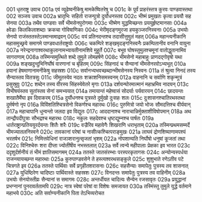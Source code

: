 001	धृतराष्ट्र उवाच
001a	एवं व्यूढेष्वनीकेषु मामकेष्वितरेषु च
001c	के पूर्वं प्राहरंस्तत्र कुरवः पाण्डवास्तथा
002	सञ्जय उवाच
002a	भ्रातृभिः सहितो राजन्पुत्रो दुर्योधनस्तव
002c	भीष्मं प्रमुखतः कृत्वा प्रययौ सह सेनया
003a	तथैव पाण्डवाः सर्वे भीमसेनपुरोगमाः
003c	भीष्मेण युद्धमिच्छन्तः प्रययुर्हृष्टमानसाः
004a	क्ष्वेडाः किलकिलाशब्दाः क्रकचा गोविषाणिकाः
004c	भेरीमृदङ्गमुरजा हयकुञ्जरनिस्वनाः
005a	उभयोः सेनयो राजंस्ततस्तेऽस्मान्समाद्रवन्
005c	वयं प्रतिनदन्तश्च तदासीत्तुमुलं महत्
006a	महान्त्यनीकानि महासमुच्छ्रये समागमे पाण्डवधार्तराष्ट्रयोः
006c	चकम्पिरे शङ्खमृदङ्गनिस्वनैः प्रकम्पितानीव वनानि वायुना
007a	नरेन्द्रनागाश्वरथाकुलानामभ्यायतीनामशिवे मुहूर्ते
007c	बभूव घोषस्तुमुलश्चमूनां वातोद्धुतानामिव सागराणाम्
008a	तस्मिन्समुत्थिते शब्दे तुमुले लोमहर्षणे
008c	भीमसेनो महाबाहुः प्राणदद्गोवृषो यथा
009a	शङ्खदुन्दुभिनिर्घोषं वारणानां च बृंहितम्
009c	सिंहनादं च सैन्यानां भीमसेनरवोऽभ्यभूत्
010a	हयानां हेषमाणानामनीकेषु सहस्रशः
010c	सर्वानभ्यभवच्छब्दान्भीमसेनस्य निस्वनः
011a	तं श्रुत्वा निनदं तस्य सैन्यास्तव वितत्रसुः
011c	जीमूतस्येव नदतः शक्राशनिसमस्वनम्
012a	वाहनानि च सर्वाणि शकृन्मूत्रं प्रसुस्रुवुः
012c	शब्देन तस्य वीरस्य सिंहस्येवेतरे मृगाः
013a	दर्शयन्घोरमात्मानं महाभ्रमिव नादयन्
013c	विभीषयंस्तव सुतांस्तव सेनां समभ्ययात्
014a	तमायान्तं महेष्वासं सोदर्याः पर्यवारयन्
014c	छादयन्तः शरव्रातैर्मेघा इव दिवाकरम्
015a	दुर्योधनश्च पुत्रस्ते दुर्मुखो दुःसहः शलः
015c	दुःशासनश्चातिरथस्तथा दुर्मर्षणो नृप
016a	विविंशतिश्चित्रसेनो विकर्णश्च महारथः
016c	पुरुमित्रो जयो भोजः सौमदत्तिश्च वीर्यवान्
017a	महाचापानि धुन्वन्तो जलदा इव विद्युतः
017c	आददानाश्च नाराचान्निर्मुक्ताशीविषोपमान्
018a	अथ तान्द्रौपदीपुत्राः सौभद्रश्च महारथः
018c	नकुलः सहदेवश्च धृष्टद्युम्नश्च पार्षतः
019a	धार्तराष्ट्रान्प्रतिययुरर्दयन्तः शितैः शरैः
019c	वज्रैरिव महावेगैः शिखराणि धराभृताम्
020a	तस्मिन्प्रथमसम्मर्दे भीमज्यातलनिस्वने
020c	तावकानां परेषां च नासीत्कश्चित्पराङ्मुखः
021a	लाघवं द्रोणशिष्याणामपश्यं भरतर्षभ
021c	निमित्तवेधिनां राजञ्शरानुत्सृजतां भृशम्
022a	नोपशाम्यति निर्घोषो धनुषां कूजतां तथा
022c	विनिश्चेरुः शरा दीप्ता ज्योतींषीव नभस्तलात्
023a	सर्वे त्वन्ये महीपालाः प्रेक्षका इव भारत
023c	ददृशुर्दर्शनीयं तं भीमं ज्ञातिसमागमम्
024a	ततस्ते जातसंरम्भाः परस्परकृतागसः
024c	अन्योन्यस्पर्धया राजन्व्यायच्छन्त महारथाः
025a	कुरुपाण्डवसेने ते हस्त्यश्वरथसङ्कुले
025c	शुशुभाते रणेऽतीव पटे चित्रगते इव
026a	ततस्ते पार्थिवाः सर्वे प्रगृहीतशरासनाः
026c	सहसैन्याः समापेतुः पुत्रस्य तव शासनात्
027a	युधिष्ठिरेण चादिष्टाः पार्थिवास्ते सहस्रशः
027c	विनदन्तः समापेतुः पुत्रस्य तव वाहिनीम्
028a	उभयोः सेनयोस्तीव्रः सैन्यानां स समागमः
028c	अन्तर्धीयत चादित्यः सैन्येन रजसावृतः
029a	प्रयुद्धानां प्रभग्नानां पुनरावर्ततामपि
029c	नात्र स्वेषां परेषां वा विशेषः समजायत
030a	तस्मिंस्तु तुमुले युद्धे वर्तमाने महाभये
030c	अति सर्वाण्यनीकानि पिता तेऽभिव्यरोचत
